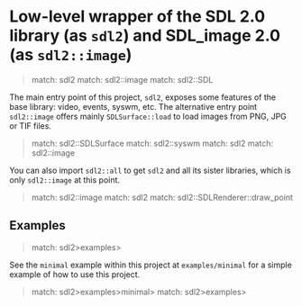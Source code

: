 # Low-level wrapper of the SDL 2.0 library (as `sdl2`) and SDL_image 2.0 (as `sdl2::image`)

> match: sdl2
> match: sdl2::image
> match: sdl2::SDL

The main entry point of this project, `sdl2`, exposes some features of the base
library: video, events, syswm, etc. The alternative entry point `sdl2::image` offers
mainly `SDLSurface::load` to load images from PNG, JPG or TIF files.

> match: sdl2::SDLSurface
> match: sdl2::syswm
> match: sdl2
> match: sdl2::image

You can also import `sdl2::all` to get `sdl2` and all its sister libraries, which is only
`sdl2::image` at this point.

> match: sdl2::image
> match: sdl2
> match: sdl2::SDLRenderer::draw_point

## Examples

> match: sdl2>examples>

See the `minimal` example within this project at `examples/minimal` for a simple example
of how to use this project.

> match: sdl2>examples>minimal>
> match: sdl2>examples>

